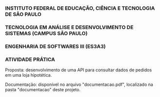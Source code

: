 <h3>INSTITUTO FEDERAL DE EDUCAÇÃO, CIÊNCIA E TECNOLOGIA DE SÃO PAULO</h3>
<h3>TECNOLOGIA EM ANÁLISE E DESENVOLVIMENTO DE SISTEMAS (CAMPUS SÃO PAULO)</h3>
<h3>ENGENHARIA DE SOFTWARES III (ES3A3)</h3>
<h3>ATIVIDADE PRÁTICA </h3>
<p>Proposta: desenvolvimento de uma API para consultar dados de pedidos em uma loja hipotética.</p>
<p>Documentação: disponível no arquivo "documentacao.pdf", localizado na pasta "documentacao" deste projeto.</p>
